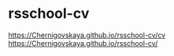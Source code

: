 # rsschool-cv   

https://Chernigovskaya.github.io/rsschool-cv/cv   
https://Chernigovskaya.github.io/rsschool-cv/
